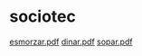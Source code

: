 # sociotec

[esmorzar.pdf](https://github.com/AinaCotado/sociotec/files/2498709/esmorzar.pdf)
[dinar.pdf](https://github.com/AinaCotado/sociotec/files/2498710/dinar.pdf)
[sopar.pdf](https://github.com/AinaCotado/sociotec/files/2498711/sopar.pdf)
